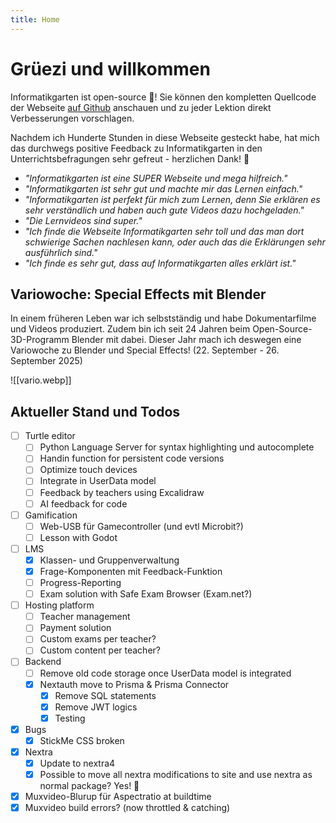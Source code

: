 ```yaml
---
title: Home
---
```


# Grüezi und willkommen

Informatikgarten ist open-source 🥳! Sie können den kompletten Quellcode der Webseite [auf Github](https://github.com/marcchehab/informatikgarten.ch) anschauen und zu jeder Lektion direkt Verbesserungen vorschlagen.

Nachdem ich Hunderte Stunden in diese Webseite gesteckt habe, hat mich das durchwegs positive Feedback zu Informatikgarten in den Unterrichtsbefragungen sehr gefreut - herzlichen Dank! 🥲

- *"Informatikgarten ist eine SUPER Webseite und mega hilfreich."*
- *"Informatikgarten ist sehr gut und machte mir das Lernen einfach."*
- *"Informatikgarten ist perfekt für mich zum Lernen, denn Sie erklären es sehr verständlich und haben auch gute Videos dazu hochgeladen."*
- *"Die Lernvideos sind super."*
- *"Ich finde die Webseite Informatikgarten sehr toll und das man dort schwierige Sachen nachlesen kann, oder auch das die Erklärungen sehr ausführlich sind."*
- *"Ich finde es sehr gut, dass auf Informatikgarten alles erklärt ist."*

## Variowoche: Special Effects mit Blender

In einem früheren Leben war ich selbstständig und habe Dokumentarfilme und Videos produziert. Zudem bin ich seit 24 Jahren beim Open-Source-3D-Programm Blender mit dabei. Dieser Jahr mach ich deswegen eine Variowoche zu Blender und Special Effects! (22. September - 26. September 2025)

![[vario.webp]]

## Aktueller Stand und Todos

- [ ] Turtle editor
	- [ ] Python Language Server for syntax highlighting und autocomplete
	- [ ] Handin function for persistent code versions
	- [ ] Optimize touch devices
	- [ ] Integrate in UserData model
	- [ ] Feedback by teachers using Excalidraw
	- [ ] AI feedback for code
- [ ] Gamification
	- [ ] Web-USB für Gamecontroller (und evtl Microbit?)
	- [ ] Lesson with Godot
- [ ] LMS
	- [x] Klassen- und Gruppenverwaltung
	- [x] Frage-Komponenten mit Feedback-Funktion
	- [ ] Progress-Reporting
	- [ ] Exam solution with Safe Exam Browser (Exam.net?)
- [ ] Hosting platform
	- [ ] Teacher management
	- [ ] Payment solution
	- [ ] Custom exams per teacher?
	- [ ] Custom content per teacher?
- [ ] Backend
	- [ ] Remove old code storage once UserData model is integrated
	- [x] Nextauth move to Prisma & Prisma Connector
		- [x] Remove SQL statements
		- [x] Remove JWT logics
		- [x] Testing

- [X] Bugs
	- [X] StickMe CSS broken
- [X] Nextra
	- [X] Update to nextra4
	- [X] Possible to move all nextra modifications to site and use nextra as normal package? Yes! 🥳
- [x] Muxvideo-Blurup für Aspectratio at buildtime
- [x] Muxvideo build errors? (now throttled & catching)